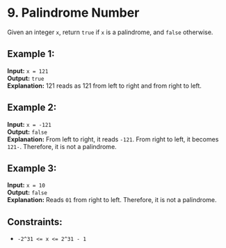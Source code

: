 # 9. Palindrome Number

Given an integer `x`, return `true` if `x` is a palindrome, and `false` otherwise.

## Example 1:
**Input:** `x = 121`  
**Output:** `true`  
**Explanation:** 121 reads as 121 from left to right and from right to left.

## Example 2:
**Input:** `x = -121`  
**Output:** `false`  
**Explanation:** From left to right, it reads `-121`. From right to left, it becomes `121-`. Therefore, it is not a palindrome.

## Example 3:
**Input:** `x = 10`  
**Output:** `false`  
**Explanation:** Reads `01` from right to left. Therefore, it is not a palindrome.

## Constraints:
- `-2^31 <= x <= 2^31 - 1`

